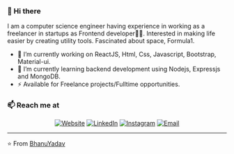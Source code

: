 ### 👋 Hi there 
I am a computer science engineer having experience in working as a freelancer in startups as Frontend developer👨‍💻. Interested in making life easier by creating utility tools. Fascinated about space, Formula1.


- 🔭 I’m currently working on ReactJS, Html, Css, Javascript, Bootstrap, Material-ui.
- 🌱 I’m currently learning backend development using Nodejs, Expressjs and MongoDB.
- ⚡  Available for Freelance projects/Fulltime opportunities.

### 📫 Reach me at 
<!-- <h3> 🤝🏻 &nbsp;Connect with Me </h3> -->

<p align="center">
<a href="https://bhanuyadav.github.io/"><img alt="Website" src="https://img.shields.io/badge/Website-www.bhanuyadav.com-blue?style=flat-square&logo=google-chrome"></a>
<a href="https://www.linkedin.com/in/bhanuyadav24/"><img alt="LinkedIn" src="https://img.shields.io/badge/LinkedIn-Bhanu%20Yadav-blue?style=flat-square&logo=linkedin"></a>
<a href="https://www.instagram.com/adityavs_/"><img alt="Instagram" src="https://img.shields.io/badge/Instagram-adityavs__-blue?style=flat-square&logo=instagram"></a>
<a href="mailto:yadavbhanu42@gmail.com"><img alt="Email" src="https://img.shields.io/badge/Email-yadavbhanu42@gmail.com-blue?style=flat-square&logo=gmail"></a>
</p>


---
⭐️ From [BhanuYadav](https://github.com/bhanuyadav)
